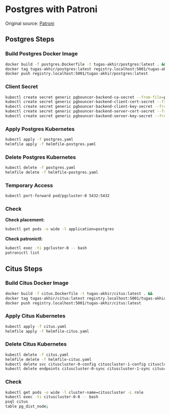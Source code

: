 # Postgres with Patroni

Original source: [Patroni](https://github.com/patroni/patroni/blob/master/kubernetes/README.md)

## Postgres Steps

### Build Postgres Docker Image

```bash
docker build -f postgres.Dockerfile -t tugas-akhir/postgres:latest . &&
docker tag tugas-akhir/postgres:latest registry.localhost:5001/tugas-akhir/postgres:latest &&
docker push registry.localhost:5001/tugas-akhir/postgres:latest
```

### Client Secret

```bash
kubectl create secret generic pgbouncer-backend-ca-secret --from-file=pg-ca.pem=certs/ca.pem
kubectl create secret generic pgbouncer-backend-client-cert-secret --from-file=pg-client-cert.crt=certs/client.crt
kubectl create secret generic pgbouncer-backend-client-key-secret --from-file=pg-client-key.key=certs/client.key
kubectl create secret generic pgbouncer-backend-server-cert-secret --from-file=pg-server-cert.crt=certs/server.crt
kubectl create secret generic pgbouncer-backend-server-key-secret --from-file=pg-server-key.key=certs/server.key
```

### Apply Postgres Kubernetes

```bash
kubectl apply -f postgres.yaml
helmfile apply -f helmfile-postgres.yaml
```

### Delete Postgres Kubernetes

```bash
kubectl delete -f postgres.yaml
helmfile delete -f helmfile-postgres.yaml
```

### Temporary Access

```bash
kubectl port-forward pod/pgcluster-0 5432:5432
```

### Check

**Check placement:**

```bash
kubectl get pods -o wide -l application=postgres
```

**Check patronictl:**

```bash
kubectl exec -ti pgcluster-0 -- bash
patronictl list
```

## Citus Steps

### Build Citus Docker Image

```bash
docker build -f citus.Dockerfile -t tugas-akhir/citus:latest . &&
docker tag tugas-akhir/citus:latest registry.localhost:5001/tugas-akhir/citus:latest &&
docker push registry.localhost:5001/tugas-akhir/citus:latest
```

### Apply Citus Kubernetes

```bash
kubectl apply -f citus.yaml
helmfile apply -f helmfile-citus.yaml
```

### Delete Citus Kubernetes

```bash
kubectl delete -f citus.yaml
helmfile delete -f helmfile-citus.yaml
kubectl delete svc cituscluster-0-config cituscluster-1-config cituscluster-2-config
kubectl delete endpoints cituscluster-0-sync cituscluster-1-sync cituscluster-2-sync
```

### Check

```bash
kubectl get pods -o wide -l cluster-name=cituscluster -L role
kubectl exec -ti cituscluster-0-0 -- bash
psql citus
table pg_dist_node;
```
